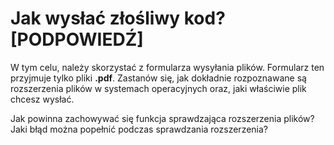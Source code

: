 # Jak wysłać złośliwy kod? [PODPOWIEDŹ]

W tym celu, należy skorzystać z formularza wysyłania plików. Formularz ten przyjmuje tylko pliki **.pdf**. Zastanów się, jak dokładnie rozpoznawane są rozszerzenia plików w systemach operacyjnych oraz, jaki właściwie plik chcesz wysłać.

Jak powinna zachowywać się funkcja sprawdzająca rozszerzenia plików? \
Jaki błąd można popełnić podczas sprawdzania rozszerzenia?
